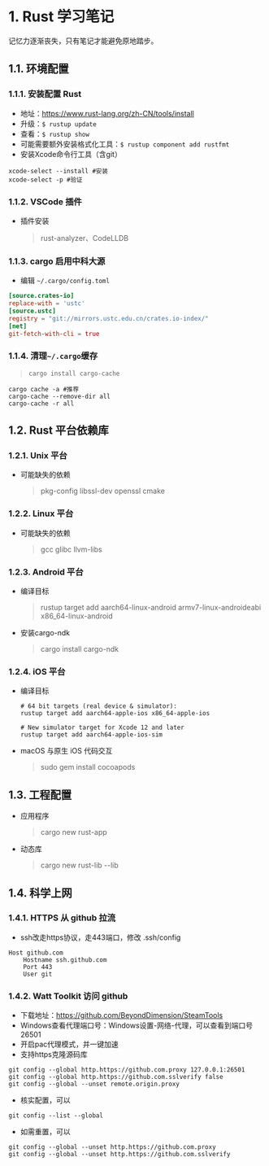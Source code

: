 
# 1. Rust 学习笔记

记忆力逐渐丧失，只有笔记才能避免原地踏步。

## 1.1. 环境配置

### 1.1.1. 安装配置 Rust

* 地址：<https://www.rust-lang.org/zh-CN/tools/install>
* 升级：`$ rustup update`
* 查看：`$ rustup show`
* 可能需要额外安装格式化工具：`$ rustup component add rustfmt`
* 安装Xcode命令行工具（含git）

```shell
xcode-select --install #安装
xcode-select -p #验证
```

### 1.1.2. VSCode 插件

* 插件安装
  > rust-analyzer、CodeLLDB

### 1.1.3. cargo 启用中科大源

* 编辑 `~/.cargo/config.toml`

```toml
[source.crates-io]
replace-with = 'ustc'
[source.ustc]
registry = "git://mirrors.ustc.edu.cn/crates.io-index/"
[net]
git-fetch-with-cli = true
```

### 1.1.4. 清理`~/.cargo`缓存

  > `cargo install cargo-cache`

```shell
cargo cache -a #推荐
cargo-cache --remove-dir all
cargo-cache -r all
```

## 1.2. Rust 平台依赖库

### 1.2.1. Unix 平台

* 可能缺失的依赖
  > pkg-config libssl-dev openssl cmake

### 1.2.2. Linux 平台

* 可能缺失的依赖
  > gcc glibc llvm-libs

### 1.2.3. Android 平台

* 编译目标
  > rustup target add aarch64-linux-android armv7-linux-androideabi x86_64-linux-android

* 安装cargo-ndk
  > cargo install cargo-ndk

### 1.2.4. iOS 平台

* 编译目标

  ```shell
  # 64 bit targets (real device & simulator):
  rustup target add aarch64-apple-ios x86_64-apple-ios

  # New simulator target for Xcode 12 and later
  rustup target add aarch64-apple-ios-sim
  ```

* macOS 与原生 iOS 代码交互
  > sudo gem install cocoapods

## 1.3. 工程配置

* 应用程序
  > cargo new rust-app
* 动态库
  > cargo new rust-lib --lib

## 1.4. 科学上网

### 1.4.1. HTTPS 从 github 拉流

* ssh改走https协议，走443端口，修改 .ssh/config

```shell
Host github.com
    Hostname ssh.github.com
    Port 443
    User git
```

### 1.4.2. Watt Toolkit 访问 github

* 下载地址：<https://github.com/BeyondDimension/SteamTools>
* Windows查看代理端口号：Windows设置-网络-代理，可以查看到端口号26501
* 开启pac代理模式，并一键加速
* 支持https克隆源码库

```shell
git config --global http.https://github.com.proxy 127.0.0.1:26501
git config --global http.https://github.com.sslverify false
git config --global --unset remote.origin.proxy
```

* 核实配置，可以

```shell
git config --list --global
```

* 如需重置，可以

```shell
git config --global --unset http.https://github.com.proxy
git config --global --unset http.https://github.com.sslverify
```
